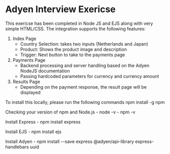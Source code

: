 # Adyen Interview Exericse

This exericse has been completed in Node JS and EJS along with very simple HTML/CSS. The integration supports the following features:
1. Index Page
    - Country Selection: takes two inputs (Netherlands and Japan)
    - Product: Shows the product image and description
    - Trigger: Next button to take to the payments page
2. Payments Page
    - Backend processing and server handling based on the Adyen NodeJS documentation
    - Passing hardcoded parameters for currency and currency amount
3. Results Page 
    - Depending on the payment response, the result page will be displayed

To install this locally, please run the following commands
npm install -g npm

Checking your version of npm and Node.js
    - node -v
    - npm -v

Install Express
    - npm install express

Install EJS
    - npm install ejs

Install Adyen
    - npm install --save express @adyen/api-library express-handlebars uuid
